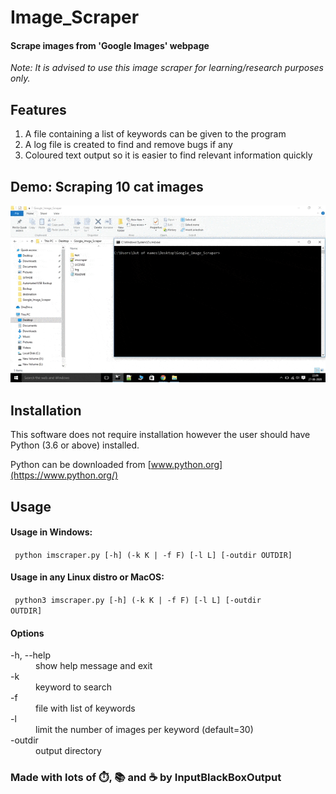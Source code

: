 # Image_Scraper
#### Scrape images from 'Google Images' webpage

*Note: It is advised to use this image scraper for learning/research purposes only.*

## Features
1. A file containing a list of keywords can be given to the program
1. A log file is created to find and remove bugs if any
1. Coloured text output so it is easier to find relevant information quickly

## Demo: Scraping 10 cat images
![demo.gif](demo.gif)

## Installation
This software does not require installation however the user should have Python (3.6 or above) installed.

Python can be downloaded from [www.python.org](https://www.python.org/)

## Usage
#### Usage in Windows: 
<code> python imscraper.py [-h] (-k K | -f F) [-l L] [-outdir OUTDIR] </code>

#### Usage in any Linux distro or MacOS: 
<code> python3 imscraper.py [-h] (-k K | -f F) [-l L] [-outdir OUTDIR] </code>

#### Options
<dl>
  <dt>-h, --help </dt>
  <dd>show help message and exit</dd>
  <dt>-k</dt>
  <dd>keyword to search</dd>
  <dt>-f</dt>
  <dd>file with list of keywords</dd>
  <dt>-l</dt>
  <dd>limit the number of images per keyword (default=30)</dd>
  <dt>-outdir </dt>
  <dd>output directory</dd>
</dl>

### Made with lots of ⏱️, 📚 and ☕ by InputBlackBoxOutput

